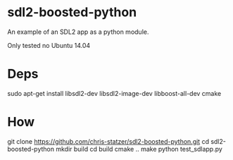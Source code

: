 # sdl2-boosted-python
An example of an SDL2 app as a python module.

Only tested no Ubuntu 14.04

# Deps
sudo apt-get install libsdl2-dev libsdl2-image-dev libboost-all-dev cmake

# How
git clone https://github.com/chris-statzer/sdl2-boosted-python.git
cd sdl2-boosted-python
mkdir build
cd build
cmake ..
make
python test_sdlapp.py
